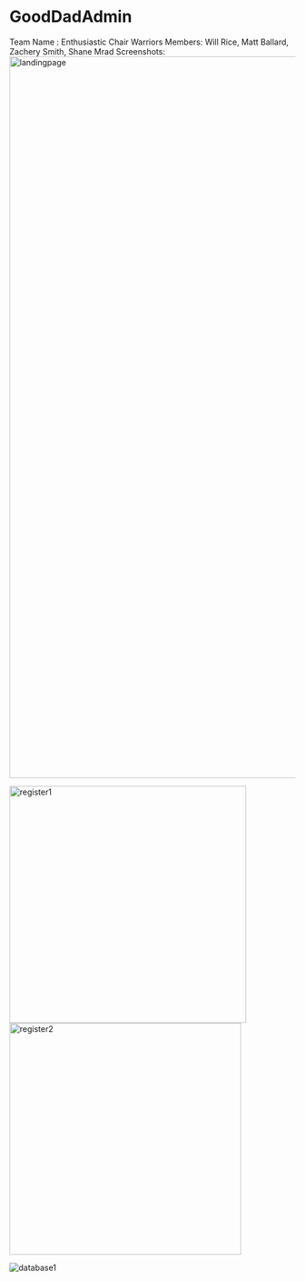 # GoodDadAdmin
Team Name : Enthusiastic Chair Warriors
Members: Will Rice, Matt Ballard, Zachery Smith, Shane Mrad
Screenshots: 
<img width="1270" alt="landingpage" src="https://github.com/whettam/GoodDadAdmin/assets/77294339/7c5203a3-f776-4e2c-b70b-8bfd8d0b19d7">

<img width="417" alt="register1" src="https://github.com/whettam/GoodDadAdmin/assets/77294339/d8060c3a-efed-4fd8-90fd-3fe01584e4fa">

<img width="408" alt="register2" src="https://github.com/whettam/GoodDadAdmin/assets/77294339/7d516f2c-1f60-4bd9-b728-e182d459a919">

![database1](https://github.com/whettam/GoodDadAdmin/assets/77294339/0c0746e4-ed6b-4e71-931c-14a2eb880ce3)
